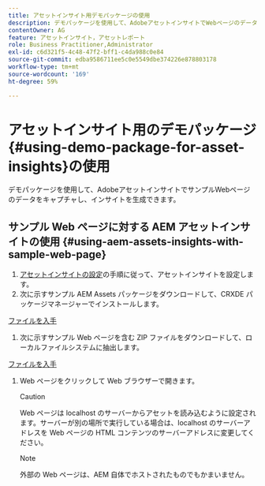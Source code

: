 ```yaml
---
title: アセットインサイト用デモパッケージの使用
description: デモパッケージを使用して、AdobeアセットインサイトでWebページのデータをキャプチャし、インサイトを生成できるようにします。
contentOwner: AG
feature: アセットインサイト，アセットレポート
role: Business Practitioner,Administrator
exl-id: c6d321f5-4c48-47f2-bff1-c4da988c0e84
source-git-commit: edba9586711ee5c0e5549dbe374226e878803178
workflow-type: tm+mt
source-wordcount: '169'
ht-degree: 59%

---
```


# アセットインサイト用のデモパッケージ{#using-demo-package-for-asset-insights}の使用

デモパッケージを使用して、AdobeアセットインサイトでサンプルWebページのデータをキャプチャし、インサイトを生成できます。

## サンプル Web ページに対する AEM アセットインサイトの使用  {#using-aem-assets-insights-with-sample-web-page}

1. [アセットインサイトの設定](touch-ui-configuring-asset-insights.md)の手順に従って、アセットインサイトを設定します。
1. 次に示すサンプル AEM Assets パッケージをダウンロードして、CRXDE パッケージマネージャーでインストールします。

[ファイルを入手](assets/insightsdemo.zip)

1. 次に示すサンプル Web ページを含む ZIP ファイルをダウンロードして、ローカルファイルシステムに抽出します。

[ファイルを入手](assets/demosite.zip)

1. Web ページをクリックして Web ブラウザーで開きます。

   >[!CAUTION]
   >
   >Web ページは localhost のサーバーからアセットを読み込むように設定されます。サーバーが別の場所で実行している場合は、localhost のサーバーアドレスを Web ページの HTML コンテンツのサーバーアドレスに変更してください。

   >[!NOTE]
   >
   >外部の Web ページは、AEM 自体でホストされたものでもかまいません。
